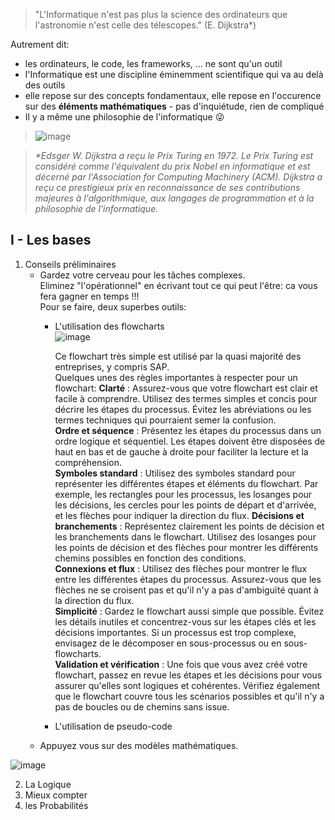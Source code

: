 > "L'Informatique n'est pas plus la science des ordinateurs que l'astronomie n'est celle des télescopes." (E. Dijkstra*)  
  
Autrement dit:  
* les ordinateurs, le code, les frameworks, ... ne sont qu'un outil  
* l'Informatique est une discipline éminemment scientifique qui va au delà des outils  
* elle repose sur des concepts fondamentaux, elle repose en l'occurence sur des **éléments mathématiques** - pas d'inquiétude, rien de compliqué    
* Il y a même une philosophie de l'informatique &#128540;
> ![image](https://user-images.githubusercontent.com/5098596/229406392-28655a4f-18ce-4473-a4fa-7e3e04813c8c.png)

> *\*Edsger W. Dijkstra a reçu le Prix Turing en 1972. Le Prix Turing est considéré comme l'équivalent du prix Nobel en informatique et est décerné par l'Association for Computing Machinery (ACM). Dijkstra a reçu ce prestigieux prix en reconnaissance de ses contributions majeures à l'algorithmique, aux langages de programmation et à la philosophie de l'informatique.*  

## I - Les bases  

1. Conseils préliminaires  
   * Gardez votre cerveau pour les tâches complexes.   
     Eliminez "l'opérationnel" en écrivant tout ce qui peut l'être: ca vous fera gagner en temps !!!  
     Pour se faire, deux superbes outils: 
     * L'utilisation des flowcharts    
     ![image](https://user-images.githubusercontent.com/5098596/229406972-721bc86b-3dad-497d-9c86-8c88812a08c4.png)
       
       Ce flowchart très simple est utilisé par la quasi majorité des entreprises, y compris SAP.  
       Quelques unes des règles importantes à respecter pour un flowchart:
       **Clarté** : Assurez-vous que votre flowchart est clair et facile à comprendre. Utilisez des termes simples et concis pour décrire les étapes du processus. Évitez les abréviations ou les termes techniques qui pourraient semer la confusion.  
       **Ordre et séquence** : Présentez les étapes du processus dans un ordre logique et séquentiel. Les étapes doivent être disposées de haut en bas et de gauche à droite pour faciliter la lecture et la compréhension.  
       **Symboles standard** : Utilisez des symboles standard pour représenter les différentes étapes et éléments du flowchart. Par exemple, les rectangles pour les processus, les losanges pour les décisions, les cercles pour les points de départ et d'arrivée, et les flèches pour indiquer la direction du flux.        **Décisions et branchements** : Représentez clairement les points de décision et les branchements dans le flowchart. Utilisez des losanges pour les points de décision et des flèches pour montrer les différents chemins possibles en fonction des conditions.  
       **Connexions et flux** : Utilisez des flèches pour montrer le flux entre les différentes étapes du processus. Assurez-vous que les flèches ne se croisent pas et qu'il n'y a pas d'ambiguïté quant à la direction du flux.  
       **Simplicité** : Gardez le flowchart aussi simple que possible. Évitez les détails inutiles et concentrez-vous sur les étapes clés et les décisions importantes. Si un processus est trop complexe, envisagez de le décomposer en sous-processus ou en sous-flowcharts.  
       **Validation et vérification** : Une fois que vous avez créé votre flowchart, passez en revue les étapes et les décisions pour vous assurer qu'elles sont logiques et cohérentes. Vérifiez également que le flowchart couvre tous les scénarios possibles et qu'il n'y a pas de boucles ou de chemins sans issue.  
       
     * L'utilisation de pseudo-code   
   * Appuyez vous sur des modèles mathématiques.

![image](https://user-images.githubusercontent.com/5098596/229405645-cec2efbd-773b-4daa-9fcb-cf37d969ebcc.png)


2. La Logique   
3. Mieux compter  
4. les Probabilités
